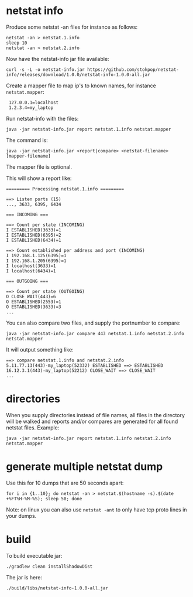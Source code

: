 # netstat info

Produce some netstat -an files for instance as follows:

    netstat -an > netstat.1.info
    sleep 10
    netstat -an > netstat.2.info
    
Now have the netstat-info jar file available:

    curl -s -L -o netstat-info.jar https://github.com/stokpop/netstat-info/releases/download/1.0.0/netstat-info-1.0.0-all.jar

Create a mapper file to map ip's to known names, for instance `netstat.mapper`:
 
     127.0.0.1=localhost
     1.2.3.4=my_laptop
         
Run netstat-info with the files:

    java -jar netstat-info.jar report netstat.1.info netstat.mapper

The command is:

    java -jar netstat-info.jar <report|compare> <netstat-filename> [mapper-filename]

The mapper file is optional.
    
This will show a report like:

    ========= Processing netstat.1.info =========
    
    ==> Listen ports (15)
    ..., 3633, 6395, 6434
    
    === INCOMING ===
    
    ==> Count per state (INCOMING)
    I ESTABLISHED(3633)=1
    I ESTABLISHED(6395)=2
    I ESTABLISHED(6434)=1
    
    ==> Count established per address and port (INCOMING)
    I 192.168.1.125(6395)=1
    I 192.168.1.205(6395)=1
    I localhost(3633)=1
    I localhost(6434)=1
    
    === OUTGOING ===
    
    ==> Count per state (OUTGOING)
    O CLOSE_WAIT(443)=6
    O ESTABLISHED(2553)=1
    O ESTABLISHED(3633)=3
    ...
         
You can also compare two files, and supply the portnumber to compare:

    java -jar netstat-info.jar compare 443 netstat.1.info netstat.2.info netstat.mapper
    
It will output something like:

    ==> compare netstat.1.info and netstat.2.info
    5.11.77.13(443)-my_laptop(52332) ESTABLISHED ==> ESTABLISHED
    16.12.3.1(443)-my_laptop(52212) CLOSE_WAIT ==> CLOSE_WAIT
    ...

# directories

When you supply directories instead of file names, all files in the directory will be walked
and reports and/or compares are generated for all found netstat files. Example:

    java -jar netstat-info.jar report netstat.1.info netstat.2.info netstat.mapper

# generate multiple netstat dump

Use this for 10 dumps that are 50 seconds apart:

    for i in {1..10}; do netstat -an > netstat.$(hostname -s).$(date +%FT%H-%M-%S); sleep 50; done

Note: on linux you can also use `netstat -ant` to only have tcp proto lines in your dumps.
    
# build

To build executable jar:

    ./gradlew clean installShadowDist
    
The jar is here:

    ./build/libs/netstat-info-1.0.0-all.jar
    
         
